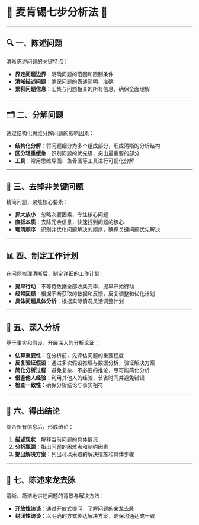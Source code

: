 # 🌟 麦肯锡七步分析法 🌟

---

## 🔍 一、陈述问题
清晰陈述问题的关键特点：
- **界定问题边界**：明确问题的范围和限制条件
- **清晰描述问题**：确保问题的表述简明、准确
- **累积问题信息**：汇集与问题相关的所有信息，确保全面理解

---

## 🗂 二、分解问题
通过结构化思维分解问题的影响因素：
- **结构化分解**：将问题细分为多个组成部分，形成清晰的分析结构
- **区分轻重缓急**：识别问题的优先级，突出最重要的部分
- **工具**：常用思维导图、鱼骨图等工具进行可视化分解

---

## 🚮 三、去掉非关键问题
精简问题，聚焦核心要素：
- **抓大放小**：忽略次要因素，专注核心问题
- **直抵本质**：去除冗余信息，快速找到问题的核心
- **理清顺序**：识别并优化问题解决的顺序，确保关键问题优先解决

---

## 📊 四、制定工作计划
在问题梳理清晰后，制定详细的工作计划：
- **提早行动**：不等待数据全部收集完毕，提早开始行动
- **经常回顾**：根据不断获取的数据和反馈，反复调整和优化计划
- **具体问题具体分析**：根据实际情况灵活调整计划

---

## 🔬 五、深入分析
基于事实和假设，开展深入的分析论证：
- **估算重要性**：在分析前，先评估问题的重要程度
- **反复验证假设**：通过多次假设推理与数据分析，验证解决方案
- **简化分析过程**：避免复杂、不必要的推论，尽可能简化分析
- **借鉴他人经验**：利用其他人的经验，节省时间并避免错误
- **检查一致性**：确保分析结论与事实相符

---

## 📝 六、得出结论
综合所有信息后，形成结论：
1. **描述现状**：解释当前问题的具体情况
2. **分析瓶颈**：指出问题的困难点和制约因素
3. **提出解决方案**：列出可以采取的解决措施和具体步骤

---

## 📣 七、陈述来龙去脉
清晰、简洁地讲述问题的背景与解决方法：
- **开放性访谈**：通过开放式提问，了解问题的来龙去脉
- **封闭性访谈**：以明确的方式传达解决方案，确保沟通达成一致